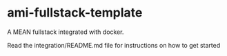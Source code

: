 # ami-fullstack-template
A MEAN fullstack integrated with docker. 

Read the integration/README.md file for instructions on how to get started